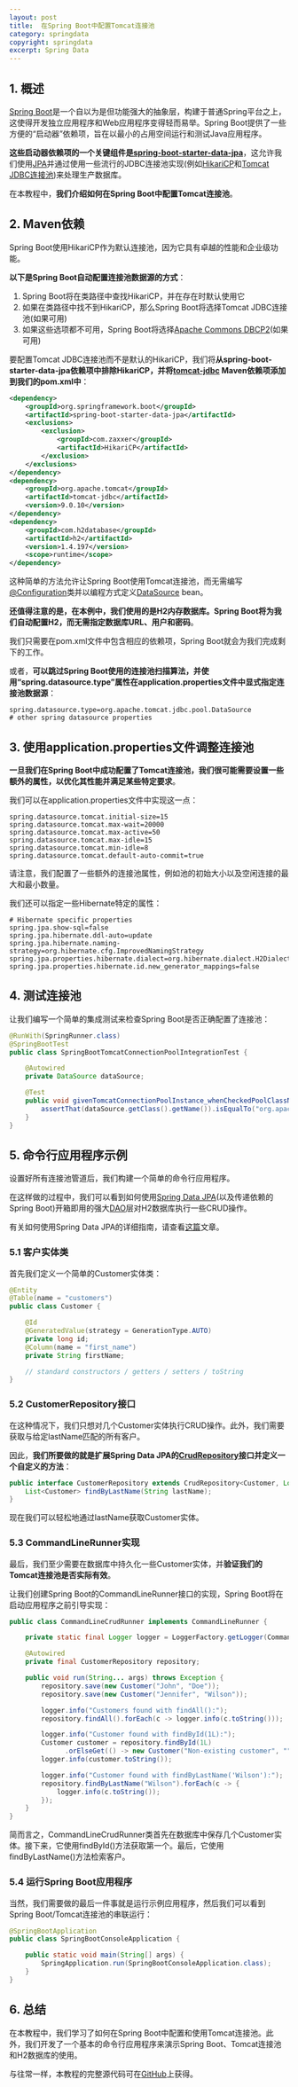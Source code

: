 ```yaml
---
layout: post
title:  在Spring Boot中配置Tomcat连接池
category: springdata
copyright: springdata
excerpt: Spring Data
---
```


## 1. 概述

[Spring Boot](https://spring.io/projects/spring-boot)是一个自以为是但功能强大的抽象层，构建于普通Spring平台之上，这使得开发独立应用程序和Web应用程序变得轻而易举。Spring Boot提供了一些方便的“启动器”依赖项，旨在以最小的占用空间运行和测试Java应用程序。

**这些启动器依赖项的一个关键组件是[spring-boot-starter-data-jpa](https://central.sonatype.com/artifact/org.springframework.boot/spring-boot-starter-data-jpa/3.0.3)**，这允许我们使用[JPA](https://en.wikipedia.org/wiki/Java_Persistence_API)并通过使用一些流行的JDBC连接池实现(例如[HikariCP](https://github.com/brettwooldridge/HikariCP)和[Tomcat JDBC连接池](https://tomcat.apache.org/tomcat-7.0-doc/jdbc-pool.html))来处理生产数据库。

在本教程中，**我们介绍如何在Spring Boot中配置Tomcat连接池**。

## 2. Maven依赖

Spring Boot使用HikariCP作为默认连接池，因为它具有卓越的性能和企业级功能。

**以下是Spring Boot自动配置连接池数据源的方式**：

1.  Spring Boot将在类路径中查找HikariCP，并在存在时默认使用它
2.  如果在类路径中找不到HikariCP，那么Spring Boot将选择Tomcat JDBC连接池(如果可用)
3.  如果这些选项都不可用，Spring Boot将选择[Apache Commons DBCP2](https://commons.apache.org/proper/commons-dbcp/)(如果可用)

要配置Tomcat JDBC连接池而不是默认的HikariCP，我们将**从spring-boot-starter-data-jpa依赖项中排除HikariCP，并将[tomcat-jdbc](https://search.maven.org/artifact/org.apache.tomcat/tomcat-jdbc/9.0.11/jar) Maven依赖项添加到我们的pom.xml中**：

```xml
<dependency>
    <groupId>org.springframework.boot</groupId>
    <artifactId>spring-boot-starter-data-jpa</artifactId>
    <exclusions>
        <exclusion>
            <groupId>com.zaxxer</groupId>
            <artifactId>HikariCP</artifactId>
        </exclusion>
    </exclusions>
</dependency>
<dependency>
    <groupId>org.apache.tomcat</groupId>
    <artifactId>tomcat-jdbc</artifactId>
    <version>9.0.10</version>
</dependency>
<dependency>
    <groupId>com.h2database</groupId>
    <artifactId>h2</artifactId>
    <version>1.4.197</version>
    <scope>runtime</scope>
</dependency>
```

这种简单的方法允许让Spring Boot使用Tomcat连接池，而无需编写[@Configuration](https://docs.spring.io/spring-framework/docs/current/javadoc-api/org/springframework/context/annotation/Configuration.html)类并以编程方式定义[DataSource](https://docs.oracle.com/en/java/javase/11/docs/api/java.sql/javax/sql/DataSource.html) bean。

**还值得注意的是，在本例中，我们使用的是H2内存数据库。Spring Boot将为我们自动配置H2，而无需指定数据库URL、用户和密码**。

我们只需要在pom.xml文件中包含相应的依赖项，Spring Boot就会为我们完成剩下的工作。

或者，**可以跳过Spring Boot使用的连接池扫描算法，并使用“spring.datasource.type”属性在application.properties文件中显式指定连接池数据源**：

```properties
spring.datasource.type=org.apache.tomcat.jdbc.pool.DataSource
# other spring datasource properties
```

## 3. 使用application.properties文件调整连接池

**一旦我们在Spring Boot中成功配置了Tomcat连接池，我们很可能需要设置一些额外的属性，以优化其性能并满足某些特定要求**。

我们可以在application.properties文件中实现这一点：

```properties
spring.datasource.tomcat.initial-size=15
spring.datasource.tomcat.max-wait=20000
spring.datasource.tomcat.max-active=50
spring.datasource.tomcat.max-idle=15
spring.datasource.tomcat.min-idle=8
spring.datasource.tomcat.default-auto-commit=true
```

请注意，我们配置了一些额外的连接池属性，例如池的初始大小以及空闲连接的最大和最小数量。

我们还可以指定一些Hibernate特定的属性：

```properties
# Hibernate specific properties
spring.jpa.show-sql=false
spring.jpa.hibernate.ddl-auto=update
spring.jpa.hibernate.naming-strategy=org.hibernate.cfg.ImprovedNamingStrategy
spring.jpa.properties.hibernate.dialect=org.hibernate.dialect.H2Dialect
spring.jpa.properties.hibernate.id.new_generator_mappings=false
```

## 4. 测试连接池

让我们编写一个简单的集成测试来检查Spring Boot是否正确配置了连接池：

```java
@RunWith(SpringRunner.class)
@SpringBootTest
public class SpringBootTomcatConnectionPoolIntegrationTest {

    @Autowired
    private DataSource dataSource;

    @Test
    public void givenTomcatConnectionPoolInstance_whenCheckedPoolClassName_thenCorrect() {
        assertThat(dataSource.getClass().getName()).isEqualTo("org.apache.tomcat.jdbc.pool.DataSource");
    }
}
```

## 5. 命令行应用程序示例

设置好所有连接池管道后，我们构建一个简单的命令行应用程序。

在这样做的过程中，我们可以看到如何使用[Spring Data JPA](https://docs.spring.io/spring-data/jpa/docs/current/reference/html/)(以及传递依赖的Spring Boot)开箱即用的强大[DAO](https://www.baeldung.com/java-dao-pattern)层对H2数据库执行一些CRUD操作。

有关如何使用Spring Data JPA的详细指南，请查看[这篇](https://www.baeldung.com/the-persistence-layer-with-spring-data-jpa)文章。

### 5.1 客户实体类

首先我们定义一个简单的Customer实体类：

```java
@Entity
@Table(name = "customers")
public class Customer {

    @Id
    @GeneratedValue(strategy = GenerationType.AUTO)
    private long id;
    @Column(name = "first_name")
    private String firstName;

    // standard constructors / getters / setters / toString
}
```

### 5.2 CustomerRepository接口

在这种情况下，我们只想对几个Customer实体执行CRUD操作。此外，我们需要获取与给定lastName匹配的所有客户。

因此，**我们所要做的就是扩展Spring Data JPA的[CrudRepository](https://docs.spring.io/spring-data/commons/docs/current/api/org/springframework/data/repository/CrudRepository.html)接口并定义一个自定义的方法**：

```java
public interface CustomerRepository extends CrudRepository<Customer, Long> {
    List<Customer> findByLastName(String lastName);
}
```

现在我们可以轻松地通过lastName获取Customer实体。

### 5.3 CommandLineRunner实现

最后，我们至少需要在数据库中持久化一些Customer实体，并**验证我们的Tomcat连接池是否实际有效**。

让我们创建Spring Boot的CommandLineRunner接口的实现，Spring Boot将在启动应用程序之前引导实现：

```java
public class CommandLineCrudRunner implements CommandLineRunner {

    private static final Logger logger = LoggerFactory.getLogger(CommandLineCrudRunner.class);

    @Autowired
    private final CustomerRepository repository;

    public void run(String... args) throws Exception {
        repository.save(new Customer("John", "Doe"));
        repository.save(new Customer("Jennifer", "Wilson"));

        logger.info("Customers found with findAll():");
        repository.findAll().forEach(c -> logger.info(c.toString()));

        logger.info("Customer found with findById(1L):");
        Customer customer = repository.findById(1L)
              .orElseGet(() -> new Customer("Non-existing customer", ""));
        logger.info(customer.toString());

        logger.info("Customer found with findByLastName('Wilson'):");
        repository.findByLastName("Wilson").forEach(c -> {
            logger.info(c.toString());
        });
    }
}
```

简而言之，CommandLineCrudRunner类首先在数据库中保存几个Customer实体。接下来，它使用findById()方法获取第一个。最后，它使用findByLastName()方法检索客户。

### 5.4 运行Spring Boot应用程序

当然，我们需要做的最后一件事就是运行示例应用程序，然后我们可以看到Spring Boot/Tomcat连接池的串联运行：

```java
@SpringBootApplication
public class SpringBootConsoleApplication {

    public static void main(String[] args) {
        SpringApplication.run(SpringBootConsoleApplication.class);
    }
}
```

## 6. 总结

在本教程中，我们学习了如何在Spring Boot中配置和使用Tomcat连接池。此外，我们开发了一个基本的命令行应用程序来演示Spring Boot、Tomcat连接池和H2数据库的使用。

与往常一样，本教程的完整源代码可在[GitHub](https://github.com/tuyucheng7/taketoday-tutorial4j/tree/master/spring-data-modules)上获得。